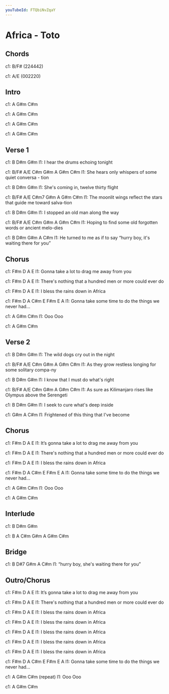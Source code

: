 ```yaml
---
youTubeId: FTQbiNvZqaY
---
```


# Africa - Toto

## Chords
c1: B/F#  (224442)

c1: A/E   (002220)
 
## Intro
c1: A G#m C#m

c1: A G#m C#m

c1: A G#m C#m

c1: A G#m C#m

## Verse 1
c1: B                   D#m     G#m
l1: I hear the drums echoing tonight

c1: B/F#              A/E           C#m         G#m   A G#m C#m
l1: She hears only whispers of some quiet conversa - tion

c1: B                 D#m           G#m
l1: She's coming in, twelve thirty flight

c1: B/F#              A/E                    C#m7              G#m   A G#m C#m
l1: The moonlit wings reflect the stars that guide me toward salva-tion

c1: B              D#m             G#m
l1: I stopped an old man along the way

c1: B/F#                A/E            C#m              G#m   A G#m C#m
l1: Hoping to find some old forgotten words or ancient melo-dies

c1: B              D#m       G#m                  A                C#m
l1: He turned to me as if to say “hurry boy, it's waiting there for you”

## Chorus
c1: F#m          D               A        E
l1: Gonna take a lot to drag me away from you

c1: F#m                     D             A               E
l1: There's nothing that a hundred men or more could ever do

c1: F#m          D           A   E
l1: I bless the rains down in  Africa

c1: F#m             D               A              C#m E F#m E A
l1: Gonna take some time to do the things we never had...

c1:     A G#m C#m
l1: Ooo Ooo

c1:     A G#m C#m

## Verse 2
c1: B             D#m            G#m
l1: The wild dogs cry out in the night

c1: B/F#                  A/E              C#m      G#m   A G#m C#m
l1: As they grow restless longing for some solitary compa-ny

c1: B           D#m              G#m
l1: I know that I must do what's right

c1: B/F#                   A/E        C#m               G#m    A G#m C#m
l1: As sure as Kilimanjaro rises like Olympus above the Serengeti

c1: B         D#m                G#m
l1: I seek to cure what's deep inside

c1: G#m                A                   C#m
l1: Frightened of this thing that I've become

## Chorus
c1:      F#m          D               A        E
l1: It’s gonna take a lot to drag me away from you

c1: F#m                     D             A               E
l1: There's nothing that a hundred men or more could ever do

c1: F#m        D             A   E
l1: I bless the rains down in  Africa

c1: F#m             D               A              C#m E F#m E A
l1: Gonna take some time to do the things we never had...

c1:     A G#m C#m
l1: Ooo Ooo

c1:     A G#m C#m

## Interlude
c1: B   D#m  G#m

c1: B   A    C#m  G#m   A G#m C#m

## Bridge
c1: B   D#7  G#m                 A                  C#m
l1:             “hurry boy, she's waiting there for you”

## Outro/Chorus
c1:      F#m          D               A        E
l1: It’s gonna take a lot to drag me away from you

c1: F#m                    D              A               E
l1: There's nothing that a hundred men or more could ever do

c1: F#m        D             A   E
l1: I bless the rains down in  Africa

c1: F#m        D             A   E
l1: I bless the rains down in  Africa

c1: F#m        D             A   E
l1: I bless the rains down in  Africa

c1: F#m        D             A   E
l1: I bless the rains down in  Africa

c1: F#m        D             A   E
l1: I bless the rains down in  Africa

c1: F#m             D               A              C#m E F#m  E A
l1: Gonna take some time to do the things we never had…

c1:     A G#m C#m (repeat)
l1: Ooo Ooo

c1:     A G#m C#m